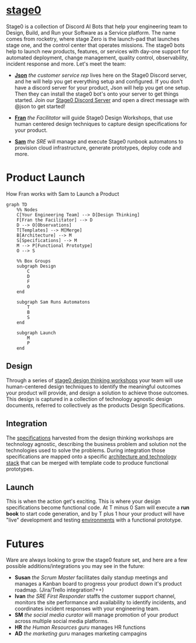 # [stage0](https://agile-learning.institute/stage0)

Stage0 is a collection of Discord AI Bots that help your engineering team to Design, Build, and Run your Software as a Service platform. The name comes from rocketry, where stage Zero is the launch-pad that launches stage one, and the control center that operates missions. The stage0 bots help to launch new products, features, or services with day-one support for automated deployment, change management, quality  control, observability, incident response and more. Let's meet the team:

- **[Json](./JSON.md)** *the customer service rep* lives here on the Stage0 Discord server, and he will help you get everything setup and configured. If you don't have a discord server for your product, Json will help you get one setup. Then they can install the stage0 bot's onto your server to get things started. Join our [Stage0 Discord Server](https://discord.gg/SzNTstqBH2) and open a direct message with @json to get started!

- **[Fran](./FRAN.md)** *the Facilitator* will guide Stage0 Design Workshops, that use human centered design techniques to capture design specifications for your product. 

- **[Sam](./SAM.md)** *the SRE* will manage and execute Stage0 runbook automatons to provision cloud infrastructure, generate prototypes, deploy code and more. 

# Product Launch
How Fran works with Sam to Launch a Product

```mermaid
graph TD
    %% Nodes
    C[Your Engineering Team] --> D[Design Thinking]
    F[Fran the Facilitator] --> D
    D --> O[Observations]
    T[Templates] --> M[Merge]
    B[Architecture] --> M
    S[Specifications] --> M
    M --> P[Functional Prototype]
    O --> S

    %% Box Groups
    subgraph Design
        C
        D
        F
        O
    end

    subgraph Sam Runs Automatons
        T
        B
        S
    end

    subgraph Launch
        M
        P
    end
```

## Design
Through a series of [stage0 design thinking workshops](DESIGN_THINKING.md) your team will use human-centered design techniques to identify the meaningful outcomes your product will provide, and design a solution to achieve those outcomes. This design is captured in a collection of technology agnostic design documents, referred to collectively as the products Design Specifications. 

## Integration
The [specifications](./SPECIFICATIONS.md) harvested from the design thinking workshops are technology agnostic, describing the business problem and solution not the technologies used to solve the problems. During integration those specifications are mapped onto a specific [architecture and technology stack](./ARCHITECTURE.md) that can be merged with template code to produce functional prototypes. 

## Launch
This is when the action get's exciting. This is where your design specifications become functional code. At T minus 0 Sam will execute a **run book** to start code generation, and by T plus 1 hour your product will have "live" development and testing [environments](./CHANGE.MD) with a functional prototype. 

# Futures
Ware are always looking to grow the stage0 feature set, and here are a few possible additions/integrations you may see in the future:
- **Susan** *the Scrum Master* facilitates daily standup meetings and manages a Kanban board to progress your product down it's product roadmap. (Jira/Trello integration?++)
- **Ivan** *the SRE First Responder* staffs the customer support channel, monitors the site performance and availability to identify incidents, and coordinates incident responses with your engineering team.
- **SM** *the social media curator* will manage promotion of your product across multiple social media platforms. 
- **HR** *the Human Resources guru* manages HR functions 
- **AD** *the marketing guru* manages marketing campagins

